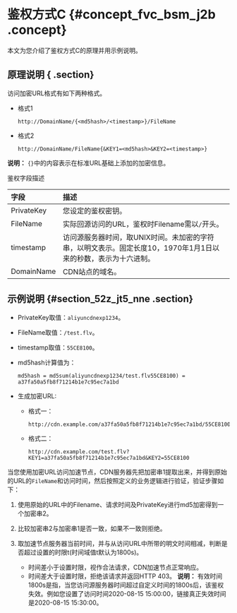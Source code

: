 # 鉴权方式C {#concept_fvc_bsm_j2b .concept}

本文为您介绍了鉴权方式C的原理并用示例说明。

## 原理说明 { .section}

访问加密URL格式有如下两种格式。

-   格式1

    ``` {#codeblock_lyf_u4i_240}
    http://DomainName/{<md5hash>/<timestamp>}/FileName
    ```

-   格式2

    ``` {#codeblock_965_h7m_zz1}
    http://DomainName/FileName{&KEY1=<md5hash>&KEY2=<timestamp>}
    ```


**说明：** `{}`中的内容表示在标准URL基础上添加的加密信息。

鉴权字段描述

|字段|描述|
|:-|:-|
|PrivateKey|您设定的鉴权密钥。|
|FileName|实际回源访问的URL，鉴权时Filename需以`/`开头。|
|timestamp|访问源服务器时间，取UNIX时间。未加密的字符串，以明文表示。固定长度10，1970年1月1日以来的秒数，表示为十六进制。|
|DomainName|CDN站点的域名。|

## 示例说明 {#section_52z_jt5_nne .section}

-   PrivateKey取值：`aliyuncdnexp1234`。
-   FileName取值：`/test.flv`。
-   timestamp取值：`55CE8100`。
-   md5hash计算值为：

    ``` {#codeblock_5j9_e5e_y4m}
    md5hash = md5sum(aliyuncdnexp1234/test.flv55CE8100) = a37fa50a5fb8f71214b1e7c95ec7a1bd
    ```

-   生成加密URL:
    -   格式一：

        ``` {#codeblock_1d1_sfd_tsk}
        http://cdn.example.com/a37fa50a5fb8f71214b1e7c95ec7a1bd/55CE8100/test.flv
        ```

    -   格式二：

        ``` {#codeblock_avs_r5z_akv}
        http://cdn.example.com/test.flv?KEY1=a37fa50a5fb8f71214b1e7c95ec7a1bd&KEY2=55CE8100
        ```


当您使用加密URL访问加速节点，CDN服务器先把加密串1提取出来，并得到原始的URL的`FileName`和访问时间，然后按照定义的业务逻辑进行验证，验证步骤如下：

1.  使用原始的URL中的Filename、请求时间及PrivateKey进行md5加密得到一个加密串2。
2.  比较加密串2与加密串1是否一致，如果不一致则拒绝。
3.  取加速节点服务器当前时间，并与从访问URL中所带的明文时间相减，判断是否超过设置的时限t\(时间域值t默认为1800s\)。

    -   时间差小于设置时限，视作合法请求，CDN加速节点正常响应。
    -   时间差大于设置时限，拒绝该请求并返回HTTP 403。
    **说明：** 有效时间1800s是指，当您访问源服务器时间超过自定义时间的1800s后，该鉴权失效。例如您设置了访问时间2020-08-15 15:00:00，链接真正失效时间是2020-08-15 15:30:00。


